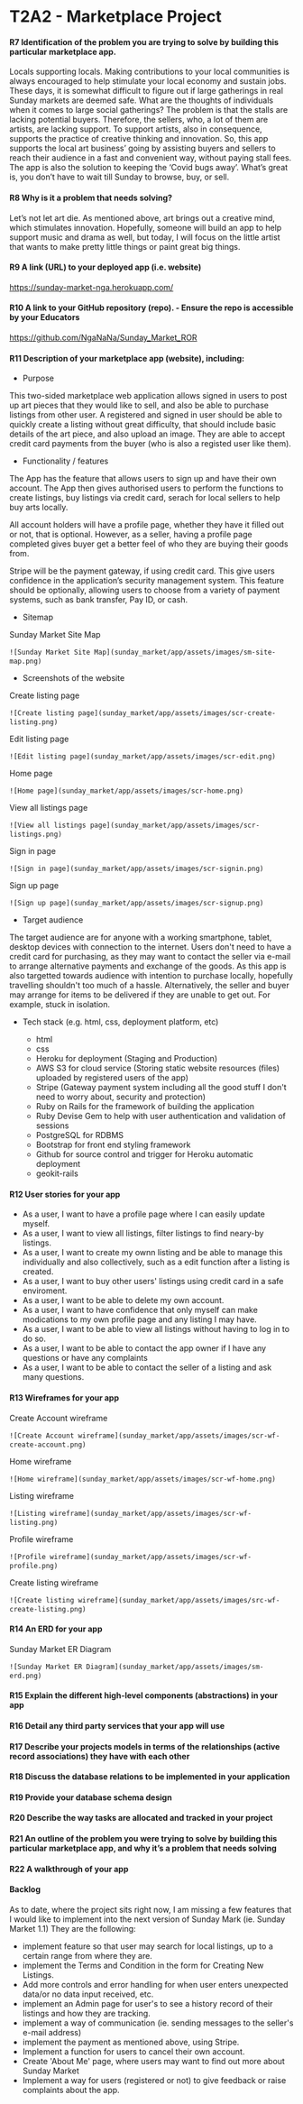 # T2A2 - Marketplace Project

#### R7 Identification of the problem you are trying to solve by building this particular marketplace app.

Locals supporting locals.
Making contributions to your local communities is always encouraged to help stimulate your local economy and sustain jobs. These days, it is somewhat difficult to figure out if large gatherings in real Sunday markets are deemed safe. What are the thoughts of individuals when it comes to large social gatherings? The problem is that the stalls are lacking potential buyers.
Therefore, the sellers, who, a lot of them are artists, are lacking support. To support artists, also in consequence, supports the practice of creative thinking and innovation. 
So, this app supports the local art business’ going by assisting buyers and sellers to reach their audience in a fast and convenient way, without paying stall fees.  The app is also the solution to keeping the ‘Covid bugs away’.
What’s great is, you don’t have to wait till Sunday to browse, buy, or sell.

#### R8 Why is it a problem that needs solving?

Let’s not let art die. As mentioned above, art brings out a creative mind, which stimulates innovation. Hopefully, someone will build an app to help support music and drama as well, but today, I will focus on the little artist that wants to make pretty little things or paint great big things.

#### R9 A link (URL) to your deployed app (i.e. website)

https://sunday-market-nga.herokuapp.com/

#### R10 A link to your GitHub repository (repo). - Ensure the repo is accessible by your Educators

https://github.com/NgaNaNa/Sunday_Market_ROR

#### R11 Description of your marketplace app (website), including:

- Purpose

This two-sided marketplace web application allows signed in users to post up art pieces that they would like to sell, and also be able to purchase listings from other user.
A registered and signed in user should be able to quickly create a listing without great difficulty, that should include basic details of the art piece, and also upload an image. They are able to accept credit card payments from the buyer (who is also a registed user like them).

- Functionality / features

The App has the feature that allows users to sign up and have their own account. The App then gives authorised users to perform the functions to create listings, buy listings via credit card, serach for local sellers to help buy arts locally.

All account holders will have a profile page, whether they have it filled out or not, that is optional. However, as a seller, having a profile page completed gives buyer get a better feel of who they are buying their goods from.

Stripe will be the payment gateway, if using credit card. This give users confidence in the application’s security management system. This feature should be optionally, allowing users to choose from a variety of payment systems, such as bank transfer, Pay ID, or cash.

- Sitemap

Sunday Market Site Map

    ![Sunday Market Site Map](sunday_market/app/assets/images/sm-site-map.png)

- Screenshots of the website

Create listing page

    ![Create listing page](sunday_market/app/assets/images/scr-create-listing.png)

Edit listing page

    ![Edit listing page](sunday_market/app/assets/images/scr-edit.png)

Home page

    ![Home page](sunday_market/app/assets/images/scr-home.png)

View all listings page

    ![View all listings page](sunday_market/app/assets/images/scr-listings.png)

Sign in page

    ![Sign in page](sunday_market/app/assets/images/scr-signin.png)

Sign up page

    ![Sign up page](sunday_market/app/assets/images/scr-signup.png)

- Target audience

The target audience are for anyone with a working smartphone, tablet, desktop devices with connection to the internet. Users don't need to have a credit card for purchasing, as they may want to contact the seller via e-mail to arrange alternative payments and exchange of the goods. As this app is also targetted towards audience with intention to purchase locally, hopefully travelling shouldn't too much of a hassle. Alternatively, the seller and buyer may arrange for items to be delivered if they are unable to get out. For example, stuck in isolation.

- Tech stack (e.g. html, css, deployment platform, etc)

    - html
    - css
    - Heroku for deployment (Staging and Production)
    - AWS S3 for cloud service (Storing static website resources (files) uploaded by registered users of the app)
    - Stripe (Gateway payment system including all the good stuff I don't need to worry about, security and protection)
    - Ruby on Rails for the framework of building the application
    - Ruby Devise Gem to help with user authentication and validation of sessions
    - PostgreSQL for RDBMS
    - Bootstrap for front end styling framework
    - Github for source control and trigger for Heroku automatic deployment
    - geokit-rails

#### R12 User stories for your app

- As a user, I want to have a profile page where I can easily update myself.
- As a user, I want to view all listings, filter listings to find neary-by listings.
- As a user, I want to create my ownn listing and be able to manage this individually and also collectively, such as a edit function after a listing is created.
- As a user, I want to buy other users' listings using credit card in a safe enviroment.
- As a user, I want to be able to delete my own account.
- As a user, I want to have confidence that only myself can make modications to my own profile page and any listing I may have.
- As a user, I want to be able to view all listings without having to log in to do so.
- As a user, I want to be able to contact the app owner if I have any questions or have any complaints
- As a user, I want to be able to contact the seller of a listing and ask many questions.

#### R13 Wireframes for your app

Create Account wireframe

    ![Create Account wireframe](sunday_market/app/assets/images/scr-wf-create-account.png)

Home wireframe

    ![Home wireframe](sunday_market/app/assets/images/scr-wf-home.png)

Listing wireframe

    ![Listing wireframe](sunday_market/app/assets/images/scr-wf-listing.png)

Profile wireframe

    ![Profile wireframe](sunday_market/app/assets/images/scr-wf-profile.png)

Create listing wireframe

    ![Create listing wireframe](sunday_market/app/assets/images/src-wf-create-listing.png)

#### R14 An ERD for your app

Sunday Market ER Diagram

    ![Sunday Market ER Diagram](sunday_market/app/assets/images/sm-erd.png)

#### R15 Explain the different high-level components (abstractions) in your app


#### R16 Detail any third party services that your app will use


#### R17 Describe your projects models in terms of the relationships (active record associations) they have with each other


#### R18 Discuss the database relations to be implemented in your application


#### R19 Provide your database schema design


#### R20 Describe the way tasks are allocated and tracked in your project


#### R21 An outline of the problem you were trying to solve by building this particular marketplace app, and why it’s a problem that needs solving


#### R22 A walkthrough of your app

#### Backlog

As to date, where the project sits right now, I am missing a few features that I would like to implement into the next version of Sunday Mark (ie. Sunday Market 1.1)
They are the following:
- implement feature so that user may search for local listings, up to a certain range from where they are.
- implement the Terms and Condition in the form for Creating New Listings.
- Add more controls and error handling for when user enters unexpected data/or no data input received, etc.
- implement an Admin page for user's to see a history record of their listings and how they are tracking.
- implement a way of communication (ie. sending messages to the seller's e-mail address)
- implement the payment as mentioned above, using Stripe.
- Implement a function for users to cancel their own account.
- Create 'About Me' page, where users may want to find out more about Sunday Market
- Implement a way for users (registered or not) to give feedback or raise complaints about the app.
